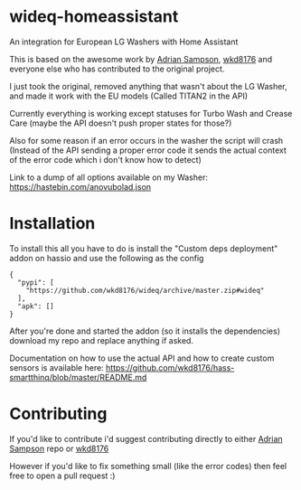 # wideq-homeassistant
An integration for European LG Washers with Home Assistant

This is based on the awesome work by [Adrian Sampson](https://github.com/sampsyo), [wkd8176](https://github.com/wkd8176) and everyone else who has contributed to the original project.

I just took the original, removed anything that wasn't about the LG Washer, and made it work with the EU models (Called TITAN2 in the API)


Currently everything is working except statuses for Turbo Wash and Crease Care (maybe the API doesn't push proper states for those?)

Also for some reason if an error occurs in the washer the script will crash (Instead of the API sending a proper error code it sends the actual context of the error code which i don't know how to detect)

Link to a dump of all options available on my Washer: https://hastebin.com/anovubolad.json


# Installation

To install this all you have to do is install the "Custom deps deployment" addon on hassio and use the following as the config

```
{
  "pypi": [
    "https://github.com/wkd8176/wideq/archive/master.zip#wideq"
  ],
  "apk": []
}
```

After you're done and started the addon (so it installs the dependencies) download my repo and replace anything if asked.

Documentation on how to use the actual API and how to create custom sensors is available here: https://github.com/wkd8176/hass-smartthinq/blob/master/README.md

# Contributing
If you'd like to contribute i'd suggest contributing directly to either [Adrian Sampson](https://github.com/sampsyo) repo or [wkd8176](https://github.com/wkd8176)

However if you'd like to fix something small (like the error codes) then feel free to open a pull request :)
